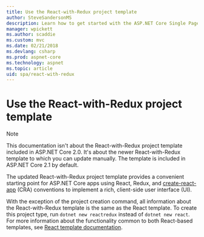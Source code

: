 ```yaml
---
title: Use the React-with-Redux project template
author: SteveSandersonMS
description: Learn how to get started with the ASP.NET Core Single Page Application (SPA) project template for React with Redux and create-react-app.
manager: wpickett
ms.author: scaddie
ms.custom: mvc
ms.date: 02/21/2018
ms.devlang: csharp
ms.prod: aspnet-core
ms.technology: aspnet
ms.topic: article
uid: spa/react-with-redux
---
```

# Use the React-with-Redux project template

> [!NOTE]
> This documentation isn't about the React-with-Redux project template included in ASP.NET Core 2.0. It's about the newer React-with-Redux template to which you can update manually. The template is included in ASP.NET Core 2.1 by default.

The updated React-with-Redux project template provides a convenient starting point for ASP.NET Core apps using React, Redux, and [create-react-app](https://github.com/facebookincubator/create-react-app) (CRA) conventions to implement a rich, client-side user interface (UI).

With the exception of the project creation command, all information about the React-with-Redux template is the same as the React template. To create this project type, run `dotnet new reactredux` instead of `dotnet new react`. For more information about the functionality common to both React-based templates, see [React template documentation](xref:spa/react).
